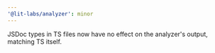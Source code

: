 ```yaml
---
'@lit-labs/analyzer': minor
---
```


JSDoc types in TS files now have no effect on the analyzer's output, matching TS itself.
